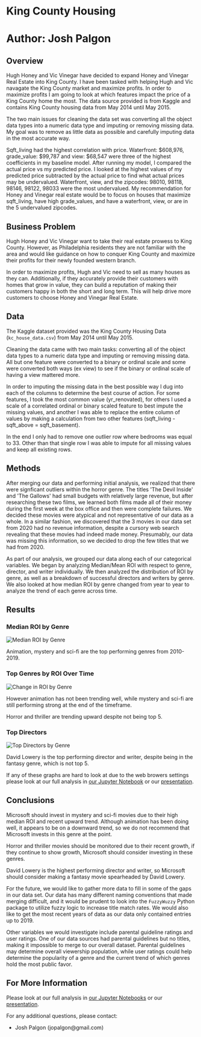 # King County Housing

# **Author**: Josh Palgon

## Overview

Hugh Honey and Vic Vinegar have decided to expand Honey and Vinegar Real Estate into King County. I have been tasked with helping Hugh and Vic navagate the King County market and maximize profits. In order to maximize profits I am going to look at which features impact the price of a King County home the most. The data source provided is from Kaggle and contains King County housing data from May 2014 until May 2015.

The two main issues for cleaning the data set was converting all the object data types into a numeric data type and imputing or removing missing data. My goal was to remove as little data as possible and carefully imputing data in the most accurate way.

Sqft_living had the highest correlation with price. Waterfront: $608,976, grade_value: $99,787 and view: $68,547 were three of the highest coefficients in my baseline model. After running my model, I compared the actual price vs my predicted price. I looked at the highest values of my predicted price subtracted by the actual price to find what actual prices may be undervalued. Waterfront, view, and the zipcodes: 98010, 98118, 98146, 98122, 98033 were the most undervalued. My recommendation for Honey and Vinegar real estate would be to focus on houses that maximize sqft_living, have high grade_values, and have a waterfront, view, or are in the 5 undervalued zipcodes.

## Business Problem

Hugh Honey and Vic Vinegar want to take their real estate prowess to King County. However, as Philadelphia residents they are not familiar with the area and would like guidance on how to conquer King County and maximize their profits for their newly founded western branch.

In order to maximize profits, Hugh and Vic need to sell as many houses as they can. Additionally, if they accurately provide their customers with homes that grow in value, they can build a reputation of making their customers happy in both the short and long term. This will help drive more customers to choose Honey and Vinegar Real Estate.

## Data

The Kaggle dataset provided was the King County Housing Data (`kc_house_data.csv`) from May 2014 until May 2015.

Cleaning the data came with two main tasks: converting all of the object data types to a numeric data type and imputing or removing missing data. All but one feature were converted to a binary or ordinal scale and some were converted both ways (ex view) to see if the binary or ordinal scale of having a view mattered more.

In order to imputing the missing data in the best possible way I dug into each of the columns to determine the best course of action. For some features, I took the most common value (yr_renovated), for others I used a scale of a correlated ordinal or binary scaled feature to best impute the missing values, and another I was able to replace the entire column of values by making a calculation from two other features (sqft_living - sqft_above = sqft_basement).

In the end I only had to remove one outlier row where bedrooms was equal to 33. Other than that single row I was able to impute for all missing values and keep all existing rows.

## Methods

After merging our data and performing initial analysis, we realized that there were signficant outliers within the horror genre. The titles 'The Devil Inside' and 'The Gallows' had small budgets with relatively large revenue, but after researching these two films, we learned both films made all of their money during the first week at the box office and then were complete failures. We decided these movies were atypical and not representative of our data as a whole. In a similar fashion, we discovered that the 3 movies in our data set from 2020 had no revenue information, despite a cursory web search revealing that these movies had indeed made money. Presumably, our data was missing this information, so we decided to drop the few titles that we had from 2020.

As part of our analysis, we grouped our data along each of our categorical variables. We began by analyzing Median/Mean ROI with respect to genre, director, and writer individually. We then analyzed the distribution of ROI by genre, as well as a breakdown of successful directors and writers by genre. We also looked at how median ROI by genre changed from year to year to analyze the trend of each genre across time.


## Results

### Median ROI by Genre
![Median ROI by Genre](./images/median_roi_by_genre.png)

Animation, mystery and sci-fi are the top performing genres from 2010-2019.

### Top Genres by ROI Over Time
![Change in ROI by Genre](./images/change_in_roi_by_genre.png)

However animation has not been trending well, while mystery and sci-fi are still performing strong at the end of the timeframe. 

Horror and thriller are trending upward despite not being top 5. 

### Top Directors
![Top Directors by Genre](./images/top_directors_by_genre.png)

David Lowery is the top performing director and writer, despite being in the fantasy genre, which is not top 5.


If any of these graphs are hard to look at due to the web browers settings please look at our full analysis in [our Jupyter Notebook](./notebooks) or our [presentation](./Movie_Presentation.pdf).

## Conclusions

Microsoft should invest in mystery and sci-fi movies due to their high median ROI and recent upward trend. Although animation has been doing well, it appears to be on a downward trend, so we do not recommend that Microsoft invests in this genre at the point.

Horror and thriller movies should be monitored due to their recent growth, if they continue to show growth, Microsoft should consider investing in these genres.

David Lowery is the highest performing director and writer, so Microsoft should consider making a fantasy movie spearheaded by David Lowery.

For the future, we would like to gather more data to fill in some of the gaps in our data set. Our data has many different naming conventions that made merging difficult, and it would be prudent to look into the `FuzzyWuzzy` Python package to utilize fuzzy logic to increase title match rates. We would also like to get the most recent years of data as our data only contained entries up to 2019.

Other variables we would investigate include parental guideline ratings and user ratings. One of our data sources had parental guidelines but no titles, making it impossible to merge to our overall dataset. Parental guidelines may determine overall viewership population, while user ratings could help determine the popularity of a genre and the current trend of which genres hold the most public favor.


## For More Information

Please look at our full analysis in [our Jupyter Notebooks](./notebooks) or our [presentation](./Movie_Presentation.pdf).

For any additional questions, please contact:

<ul>
    <li>Josh Palgon (jopalgon@gmail.com)</li>
